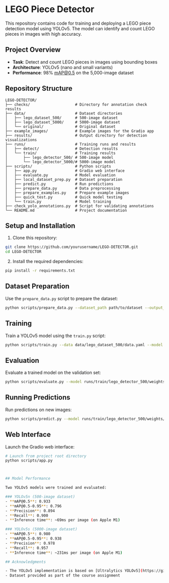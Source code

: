 # LEGO Piece Detector

This repository contains code for training and deploying a LEGO piece detection model using YOLOv5. The model can identify and count LEGO pieces in images with high accuracy.

## Project Overview

- **Task**: Detect and count LEGO pieces in images using bounding boxes
- **Architecture**: YOLOv5 (nano and small variants)
- **Performance**: 98% mAP@0.5 on the 5,000-image dataset

## Repository Structure

```
LEGO-DETECTOR/
├── checks/                    # Directory for annotation check results
├── data/                      # Dataset directories
│   ├── lego_dataset_500/      # 500-image dataset
│   ├── lego_dataset_5000/     # 5000-image dataset
│   └── original/              # Original dataset
├── example_images/            # Example images for the Gradio app
├── results/                   # Output directory for detection visualizations
├── runs/                      # Training runs and results
│   ├── detect/                # Detection results
│   └── train/                 # Training results
│       ├── lego_detector_500/ # 500-image model
│       └── lego_detector_5000/# 5000-image model
├── scripts/                   # Python scripts
│   ├── app.py                 # Gradio web interface
│   ├── evaluate.py            # Model evaluation
│   ├── local_dataset_prep.py  # Dataset preparation
│   ├── predict.py             # Run predictions
│   ├── prepare_data.py        # Data preprocessing
│   ├── prepare_examples.py    # Prepare example images
│   ├── quick_test.py          # Quick model testing
│   └── train.py               # Model training
├── check_yolo_annotations.py  # Script for validating annotations
└── README.md                  # Project documentation
```

## Setup and Installation

1. Clone this repository:
```bash
git clone https://github.com/yourusername/LEGO-DETECTOR.git
cd LEGO-DETECTOR
```

2. Install the required dependencies:
```bash
pip install -r requirements.txt
```

## Dataset Preparation

Use the `prepare_data.py` script to prepare the dataset:

```bash
python scripts/prepare_data.py --dataset_path path/to/dataset --output_dir data/lego_dataset_500 --max_samples 500
```

## Training

Train a YOLOv5 model using the `train.py` script:

```bash
python scripts/train.py --data data/lego_dataset_500/data.yaml --model yolov5n --epochs 50
```

## Evaluation

Evaluate a trained model on the validation set:

```bash
python scripts/evaluate.py --model runs/train/lego_detector_500/weights/best.pt --data data/lego_dataset_500/data.yaml
```

## Running Predictions

Run predictions on new images:

```bash
python scripts/predict.py --model runs/train/lego_detector_500/weights/best.pt --img path/to/image.jpg
```

## Web Interface

Launch the Gradio web interface:

```bash
# Launch from project root directory 
python scripts/app.py



## Model Performance

Two YOLOv5 models were trained and evaluated:

### YOLOv5n (500-image dataset)
- **mAP@0.5**: 0.933
- **mAP@0.5-0.95**: 0.796
- **Precision**: 0.894
- **Recall**: 0.900
- **Inference time**: ~69ms per image (on Apple M1)

### YOLOv5s (5000-image dataset)
- **mAP@0.5**: 0.980
- **mAP@0.5-0.95**: 0.938
- **Precision**: 0.978
- **Recall**: 0.957
- **Inference time**: ~231ms per image (on Apple M1)

## Acknowledgments

- The YOLOv5 implementation is based on [Ultralytics YOLOv5](https://github.com/ultralytics/yolov5)
- Dataset provided as part of the course assignment